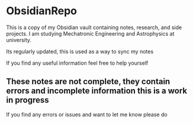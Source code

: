 # ObsidianRepo
 
This is a copy of my Obsidian vault containing notes, research, and side projects. I am studying Mechatronic Engineering and Astrophysics at university.

Its regularly updated, this is used as a way to sync my notes

If you find any useful information feel free to help yourself


## **These notes are not complete, they contain errors and incomplete information this is a work in progress**
If you find any errors or issues and want to let me know please do
